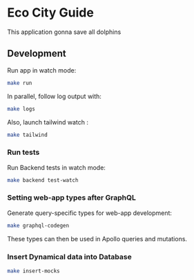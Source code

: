# Eco City Guide

This application gonna save all dolphins

## Development

Run app in watch mode:

```bash
make run
```

In parallel, follow log output with:

```bash
make logs
```

Also, launch tailwind watch :

```bash
make tailwind
```

### Run tests

Run Backend tests in watch mode:

```bash
make backend test-watch
```

### Setting web-app types after GraphQL

Generate query-specific types for web-app development:

```bash
make graphql-codegen
```

These types can then be used in Apollo queries and mutations.

### Insert Dynamical data into Database

```bash
make insert-mocks
```
